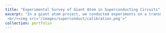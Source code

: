 ```yaml
---
title: "Experimental Survey of Giant Atom in Superconducting Circuits"
excerpt: "In a giant atom project, we conducted experiments on a transmon qubit capacitive coupled at two distinct points to a coplanar waveguide. I calibrated the transmon frequency and analyzed its relationship with the Z line bias using dispersive readout techniques in this ongoing project.
 <br/><img src='/images/superconduct/calibration.png'>"
collection: portfolio
---
```



